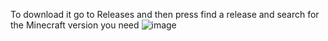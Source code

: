 To download it go to Releases and then press find a release and search for the Minecraft version you need
![image](https://github.com/A1072008/Money-Transfer/assets/156198696/b20a92c4-2501-4933-88a1-6d5ccc63775a)
